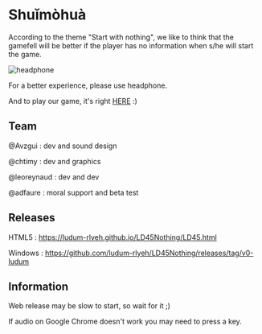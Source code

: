 # Shuǐmòhuà

According to the theme "Start with nothing", 
we like to think that the gamefell will be better 
if the player has no information when s/he will start the
game.

![headphone](https://findicons.com/files/icons/770/token_dark/128/headphones.png)

For a better experience, please use headphone.

And to play our game, it's right [HERE](https://ludum-rlyeh.github.io/LD45Nothing/LD45.html) :)

## Team

@Avzgui : dev and sound design

@chtimy : dev and graphics

@leoreynaud : dev and dev

@adfaure : moral support and beta test

## Releases

HTML5 : https://ludum-rlyeh.github.io/LD45Nothing/LD45.html

Windows : https://github.com/ludum-rlyeh/LD45Nothing/releases/tag/v0-ludum


## Information

Web release may be slow to start, so wait for it ;)

If audio on Google Chrome doesn't work you may need to press a key.

